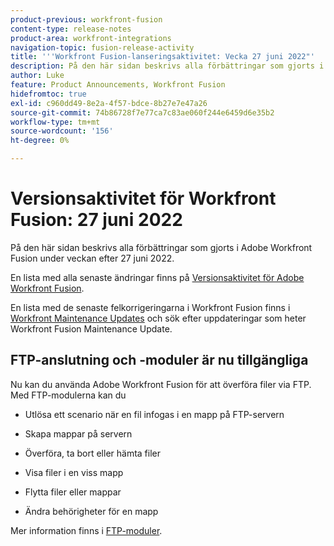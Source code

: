 ```yaml
---
product-previous: workfront-fusion
content-type: release-notes
product-area: workfront-integrations
navigation-topic: fusion-release-activity
title: '''Workfront Fusion-lanseringsaktivitet: Vecka 27 juni 2022"'
description: På den här sidan beskrivs alla förbättringar som gjorts i Adobe Workfront Fusion under veckan efter 27 juni 2022.
author: Luke
feature: Product Announcements, Workfront Fusion
hidefromtoc: true
exl-id: c960dd49-8e2a-4f57-bdce-8b27e7e47a26
source-git-commit: 74b86728f7e77ca7c83ae060f244e6459d6e35b2
workflow-type: tm+mt
source-wordcount: '156'
ht-degree: 0%

---
```


# Versionsaktivitet för Workfront Fusion: 27 juni 2022

På den här sidan beskrivs alla förbättringar som gjorts i Adobe Workfront Fusion under veckan efter 27 juni 2022.

En lista med alla senaste ändringar finns på [Versionsaktivitet för Adobe Workfront Fusion](../../../product-announcements/product-releases/fusion-release-activity/fusion-release-activity.md).

En lista med de senaste felkorrigeringarna i Workfront Fusion finns i [Workfront Maintenance Updates](https://one.workfront.com/s/article/Workfront-Maintenance-Updates-1882317350) och sök efter uppdateringar som heter Workfront Fusion Maintenance Update.

## FTP-anslutning och -moduler är nu tillgängliga

Nu kan du använda Adobe Workfront Fusion för att överföra filer via FTP. Med FTP-modulerna kan du

* Utlösa ett scenario när en fil infogas i en mapp på FTP-servern

* Skapa mappar på servern

* Överföra, ta bort eller hämta filer

* Visa filer i en viss mapp

* Flytta filer eller mappar

* Ändra behörigheter för en mapp


Mer information finns i [FTP-moduler](../../../workfront-fusion/apps-and-their-modules/ftp-modules.md).
